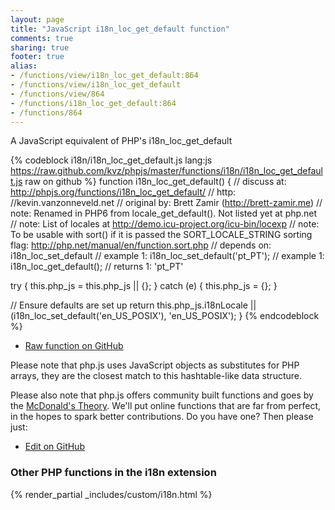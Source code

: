 ```yaml
---
layout: page
title: "JavaScript i18n_loc_get_default function"
comments: true
sharing: true
footer: true
alias:
- /functions/view/i18n_loc_get_default:864
- /functions/view/i18n_loc_get_default
- /functions/view/864
- /functions/i18n_loc_get_default:864
- /functions/864
---
```

<!-- Generated by Rakefile:build -->
A JavaScript equivalent of PHP's i18n_loc_get_default

{% codeblock i18n/i18n_loc_get_default.js lang:js https://raw.github.com/kvz/phpjs/master/functions/i18n/i18n_loc_get_default.js raw on github %}
function i18n_loc_get_default() {
  //  discuss at: http://phpjs.org/functions/i18n_loc_get_default/
  //        http: //kevin.vanzonneveld.net
  // original by: Brett Zamir (http://brett-zamir.me)
  //        note: Renamed in PHP6 from locale_get_default(). Not listed yet at php.net
  //        note: List of locales at http://demo.icu-project.org/icu-bin/locexp
  //        note: To be usable with sort() if it is passed the SORT_LOCALE_STRING sorting flag: http://php.net/manual/en/function.sort.php
  //  depends on: i18n_loc_set_default
  //   example 1: i18n_loc_set_default('pt_PT');
  //   example 1: i18n_loc_get_default();
  //   returns 1: 'pt_PT'

  try {
    this.php_js = this.php_js || {};
  } catch (e) {
    this.php_js = {};
  }

  // Ensure defaults are set up
  return this.php_js.i18nLocale || (i18n_loc_set_default('en_US_POSIX'), 'en_US_POSIX');
}
{% endcodeblock %}

 - [Raw function on GitHub](https://github.com/kvz/phpjs/blob/master/functions/i18n/i18n_loc_get_default.js)

Please note that php.js uses JavaScript objects as substitutes for PHP arrays, they are 
the closest match to this hashtable-like data structure. 

Please also note that php.js offers community built functions and goes by the 
[McDonald's Theory](https://medium.com/what-i-learned-building/9216e1c9da7d). We'll put online 
functions that are far from perfect, in the hopes to spark better contributions. 
Do you have one? Then please just: 

 - [Edit on GitHub](https://github.com/kvz/phpjs/edit/master/functions/i18n/i18n_loc_get_default.js)


### Other PHP functions in the i18n extension
{% render_partial _includes/custom/i18n.html %}
